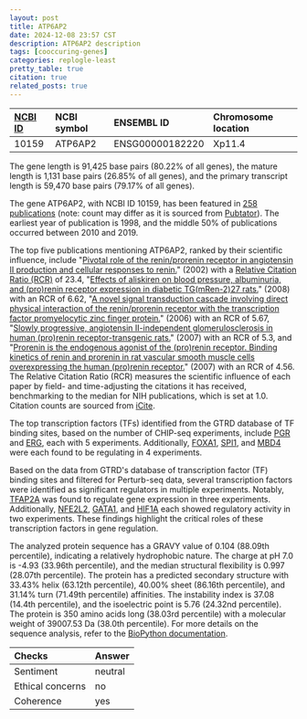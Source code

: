 ```yaml
---
layout: post
title: ATP6AP2
date: 2024-12-08 23:57 CST
description: ATP6AP2 description
tags: [cooccuring-genes]
categories: replogle-least
pretty_table: true
citation: true
related_posts: true
---
```




| [NCBI ID](https://www.ncbi.nlm.nih.gov/gene/10159) | NCBI symbol | ENSEMBL ID | Chromosome location |
| :-------- | :------- | :-------- | :------- |
| 10159  | ATP6AP2 | ENSG00000182220 | Xp11.4  |



The gene length is 91,425 base pairs (80.22% of all genes), the mature length is 1,131 base pairs (26.85% of all genes), and the primary transcript length is 59,470 base pairs (79.17% of all genes).


The gene ATP6AP2, with NCBI ID 10159, has been featured in [258 publications](https://pubmed.ncbi.nlm.nih.gov/?term=%22ATP6AP2%22) (note: count may differ as it is sourced from [Pubtator](https://academic.oup.com/nar/article/47/W1/W587/5494727)). The earliest year of publication is 1998, and the middle 50% of publications occurred between 2010 and 2019.


The top five publications mentioning ATP6AP2, ranked by their scientific influence, include "[Pivotal role of the renin/prorenin receptor in angiotensin II production and cellular responses to renin.](https://pubmed.ncbi.nlm.nih.gov/12045255)" (2002) with a [Relative Citation Ratio (RCR)](https://journals.plos.org/plosbiology/article?id=10.1371/journal.pbio.1002541) of 23.4, "[Effects of aliskiren on blood pressure, albuminuria, and (pro)renin receptor expression in diabetic TG(mRen-2)27 rats.](https://pubmed.ncbi.nlm.nih.gov/18490518)" (2008) with an RCR of 6.62, "[A novel signal transduction cascade involving direct physical interaction of the renin/prorenin receptor with the transcription factor promyelocytic zinc finger protein.](https://pubmed.ncbi.nlm.nih.gov/17082479)" (2006) with an RCR of 5.67, "[Slowly progressive, angiotensin II-independent glomerulosclerosis in human (pro)renin receptor-transgenic rats.](https://pubmed.ncbi.nlm.nih.gov/17494887)" (2007) with an RCR of 5.3, and "[Prorenin is the endogenous agonist of the (pro)renin receptor. Binding kinetics of renin and prorenin in rat vascular smooth muscle cells overexpressing the human (pro)renin receptor.](https://pubmed.ncbi.nlm.nih.gov/17984666)" (2007) with an RCR of 4.56. The Relative Citation Ratio (RCR) measures the scientific influence of each paper by field- and time-adjusting the citations it has received, benchmarking to the median for NIH publications, which is set at 1.0. Citation counts are sourced from [iCite](https://icite.od.nih.gov).





The top transcription factors (TFs) identified from the GTRD database of TF binding sites, based on the number of CHIP-seq experiments, include [PGR](https://www.ncbi.nlm.nih.gov/gene/5241) and [ERG](https://www.ncbi.nlm.nih.gov/gene/2078), each with 5 experiments. Additionally, [FOXA1](https://www.ncbi.nlm.nih.gov/gene/3169), [SPI1](https://www.ncbi.nlm.nih.gov/gene/6688), and [MBD4](https://www.ncbi.nlm.nih.gov/gene/8930) were each found to be regulating in 4 experiments.


Based on the data from GTRD's database of transcription factor (TF) binding sites and filtered for Perturb-seq data, several transcription factors were identified as significant regulators in multiple experiments. Notably, [TFAP2A](https://www.ncbi.nlm.nih.gov/gene/9126) was found to regulate gene expression in three experiments. Additionally, [NFE2L2](https://www.ncbi.nlm.nih.gov/gene/6829), [GATA1](https://www.ncbi.nlm.nih.gov/gene/2623), and [HIF1A](https://www.ncbi.nlm.nih.gov/gene/9968) each showed regulatory activity in two experiments. These findings highlight the critical roles of these transcription factors in gene regulation.








The analyzed protein sequence has a GRAVY value of 0.104 (88.09th percentile), indicating a relatively hydrophobic nature. The charge at pH 7.0 is -4.93 (33.96th percentile), and the median structural flexibility is 0.997 (28.07th percentile). The protein has a predicted secondary structure with 33.43% helix (63.12th percentile), 40.00% sheet (86.16th percentile), and 31.14% turn (71.49th percentile) affinities. The instability index is 37.08 (14.4th percentile), and the isoelectric point is 5.76 (24.32nd percentile). The protein is 350 amino acids long (38.03rd percentile) with a molecular weight of 39007.53 Da (38.0th percentile). For more details on the sequence analysis, refer to the [BioPython documentation](https://biopython.org/docs/1.75/api/Bio.SeqUtils.ProtParam.html).



| Checks    | Answer |
| :-------- | :------- |
| Sentiment  | neutral   |
| Ethical concerns | no     |
| Coherence    | yes    |